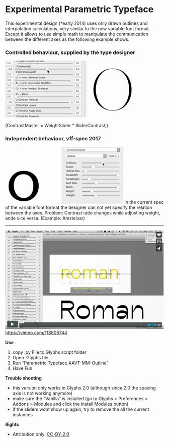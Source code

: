 # Experimental Parametric Typeface
This experimental design (*early 2014) uses only drawn outlines and interpolation calculations, very similar to the new variable font format. Except it allows to use simple math to manipulate the communication between the different axes as the following example shows.



### Controlled behaviour, supplied by the type designer  
<img src="README_media/Contrast-Weight-Behaviour--axes-communication--wanted.gif" height="180" alt="Controlled Behaviour"/>  
  
(ContrastMaster = WeightSlider * SliderContrast;)

### Independent behaviour, vff-spec 2017
<img src="README_media/Contrast-Weight-Behaviour--independent-axes--not-wanted.gif" height="180" alt="Independent Behaviour - Amstelvar"/>
In the current spec of the variable font format the designer can not yet specify the relation between the axes. Problem: Contrast ratio changes while adjusting weight, ande vice versa. (Example: Amstelvar)

----

[![Working Example Vimeo Screenshot](README_media/vimeo_screenshot.png)](https://vimeo.com/118806744)  
https://vimeo.com/118806744

**Use**
1. copy .py File to Glyphs script folder
2. Open .Glyphs file
3. Run “Parametric Typeface AAVT-MM-Outline”
4. Have Fun 
  
  
   
   
**Trouble shooting**
- this version only works in Glyphs 2.0 (although since 2.0 the spacing axis is not working anymore)
- make sure the “Vanilla” is installed (go to Glyphs > Preferences > Addons > Modules and click the Install Modules button)
- if the sliders wont show up again, try to remove the all the current instances



**Rights**
- Attribution only. [CC-BY-2.0](https://creativecommons.org/licenses/by/2.0/)
